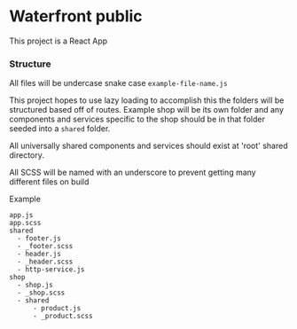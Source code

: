 # Waterfront public

This project is a React App

### Structure

All files will be undercase snake case `example-file-name.js`

This project hopes to use lazy loading to accomplish this the folders will be structured based off of routes. Example
shop will be its own folder and any components and services specific to the shop should be in that folder seeded into
 a `shared` folder.

All universally shared components and services should exist at 'root' shared directory. 

All SCSS will be named with an underscore to prevent getting many different files on build

Example
```
app.js
app.scss
shared
  - footer.js
  - _footer.scss
  - header.js
  - _header.scss
  - http-service.js
shop
  - shop.js
  - _shop.scss
  - shared
      - product.js
      - _product.scss


```
